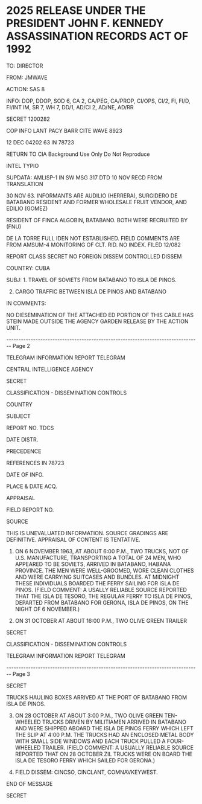 # 2025 RELEASE UNDER THE PRESIDENT JOHN F. KENNEDY ASSASSINATION RECORDS ACT OF 1992

TO: DIRECTOR

FROM: JMWAVE

ACTION: SAS 8

INFO: DOP, DDOP, SOD 6, CA 2, CA/PEG, CA/PROP, CI/OPS, CI/2, FI, FI/D, FI/INT IM, SR 7, WH 7, DD/1, AD/CI 2, AD/NE, AD/RR

SECRET 1200282

COP INFO LANT PACY BARR CITE WAVE 8923

12 DEC 04202 63 IN 78723

RETURN TO CIA
Background Use Only
Do Not Reproduce

INTEL TYPIO

SUPDATA: AMLISP-1 IN SW MSG 317 DTD 10 NOV RECD FROM TRANSLATION

30 NOV 63. INFORMANTS ARE AUDILIO (HERRERA), SURGIDERO DE BATABANO
RESIDENT AND FORMER WHOLESALE FRUIT VENDOR, AND EDILIO (GOMEZ)

RESIDENT OF FINCA ALGOBIN, BATABANO. BOTH WERE RECRUITED BY (FNU)

DE LA TORRE FULL IDEN NOT ESTABLISHED. FIELD COMMENTS ARE FROM AMSUM-4 MONITORING OF CLT. RID. NO INDEX. FILED 12/082

REPORT CLASS SECRET NO FOREIGN DISSEM CONTROLLED DISSEM

COUNTRY: CUBA

SUBJ: 1. TRAVEL OF SOVIETS FROM BATABANO TO ISLA DE PINOS.

2. CARGO TRAFFIC BETWEEN ISLA DE PINOS AND BATABANO

IN COMMENTS:

NO DIESEMINATION OF THE ATTACHED
ED PORTION OF THIS CABLE HAS STEIN
MADE OUTSIDE THE AGENCY GARDEN
RELEASE BY THE ACTION UNIT.


-------------------------------------------------------------------------------- Page 2

TELEGRAM INFORMATION REPORT TELEGRAM

CENTRAL INTELLIGENCE AGENCY

SECRET

CLASSIFICATION - DISSEMINATION CONTROLS

COUNTRY

SUBJECT

REPORT NO. TDCS

DATE DISTR.

PRECEDENCE

REFERENCES IN 78723

DATE OF INFO.

PLACE &
DATE ACQ.

APPRAISAL

FIELD REPORT NO.

SOURCE

THIS IS UNEVALUATED INFORMATION. SOURCE GRADINGS ARE DEFINITIVE. APPRAISAL OF CONTENT IS TENTATIVE.

1. ON 6 NOVEMBER 1963, AT ABOUT 6:00 P.M., TWO TRUCKS, NOT OF U.S. MANUFACTURE, TRANSPORTING A TOTAL OF 24 MEN, WHO APPEARED TO BE SOVIETS, ARRIVED IN BATABANO, HABANA PROVINCE. THE MEN WERE WELL-GROOMED, WORE CLEAN CLOTHES AND WERE CARRYING SUITCASES AND BUNDLES. AT MIDNIGHT THESE INDIVIDUALS BOARDED THE FERRY SAILING FOR ISLA DE PINOS. (FIELD COMMENT: A USALLY RELIABLE SOURCE REPORTED THAT THE ISLA DE TESORO, THE REGULAR FERRY TO ISLA DE PINOS, DEPARTED FROM BATABANO FOR GERONA, ISLA DE PINOS, ON THE NIGHT OF 6 NOVEMBER.)

2. ON 31 OCTOBER AT ABOUT 16:00 P.M., TWO OLIVE GREEN TRAILER

SECRET

CLASSIFICATION - DISSEMINATION CONTROLS

TELEGRAM INFORMATION REPORT TELEGRAM


-------------------------------------------------------------------------------- Page 3

SECRET

TRUCKS HAULING BOXES ARRIVED AT THE PORT OF BATABANO FROM ISLA DE PINOS.

3. ON 28 OCTOBER AT ABOUT 3:00 P.M., TWO OLIVE GREEN TEN-WHEELED TRUCKS DRIVEN BY MILITIAMEN ARRIVED IN BATABANO AND WERE SHIPPED ABOARD THE ISLA DE PINOS FERRY WHICH LEFT THE SLIP AT 4:00 P.M. THE TRUCKS HAD AN ENCLOSED METAL BODY WITH SMALL SIDE WINDOWS AND EACH TRUCK PULLED A FOUR-WHEELED TRAILER. (FIELD COMMENT: A USUALLY RELIABLE SOURCE REPORTED THAT ON 28 OCTOBER ZIL TRUCKS WERE ON BOARD THE ISLA DE TESORO FERRY WHICH SAILED FOR GERONA.)

4. FIELD DISSEM: CINCSO, CINCLANT, COMNAVKEYWEST.

END OF MESSAGE

SECRET
